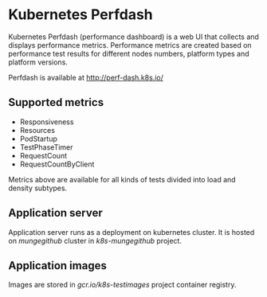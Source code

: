 ﻿# Kubernetes Perfdash

Kubernetes Perfdash (performance dashboard) is a web UI that collects and displays performance metrics. Performance metrics are created based on performance test results for different nodes numbers, platform types and platform versions.

Perfdash is available at http://perf-dash.k8s.io/

## Supported metrics

* Responsiveness
* Resources
* PodStartup
* TestPhaseTimer
* RequestCount
* RequestCountByClient

Metrics above are available for all kinds of tests divided into load and density subtypes.

## Application server
Application server runs as a deployment on kubernetes cluster. It is hosted on *mungegithub* cluster in *k8s-mungegithub* project.

## Application images
Images are stored in *gcr.io/k8s-testimages* project container registry.
